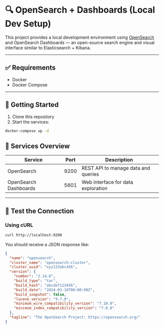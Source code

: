 # 🔍 OpenSearch + Dashboards (Local Dev Setup)

This project provides a local development environment using [OpenSearch](https://opensearch.org/) and OpenSearch Dashboards — an open-source search engine and visual interface similar to Elasticsearch + Kibana.

---

## ✅ Requirements

- Docker
- Docker Compose

---

## 🚀 Getting Started

1. Clone this repository
2. Start the services:

```bash
docker-compose up -d
```

## 📂 Services Overview

| Service               | Port | Description                         |
|------------------------|------|-------------------------------------|
| OpenSearch             | 9200 | REST API to manage data and queries |
| OpenSearch Dashboards  | 5601 | Web interface for data exploration  |

---

## 🔌 Test the Connection

### Using cURL

```bash
curl http://localhost:9200
```

You should receive a JSON response like:

```json
{
  "name": "opensearch",
  "cluster_name": "opensearch-cluster",
  "cluster_uuid": "xyz123abc456",
  "version": {
    "number": "2.14.0",
    "build_type": "tar",
    "build_hash": "abcdef123456",
    "build_date": "2024-03-10T00:00:00Z",
    "build_snapshot": false,
    "lucene_version": "9.7.0",
    "minimum_wire_compatibility_version": "7.10.0",
    "minimum_index_compatibility_version": "7.0.0"
  },
  "tagline": "The OpenSearch Project: https://opensearch.org/"
}
```
